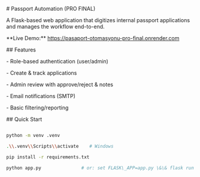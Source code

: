 \# Passport Automation (PRO FINAL)



A Flask-based web application that digitizes internal passport applications and manages the workflow end-to-end.



\*\*Live Demo:\*\* https://pasaport-otomasyonu-pro-final.onrender.com



\## Features

\- Role-based authentication (user/admin)

\- Create \& track applications

\- Admin review with approve/reject \& notes

\- Email notifications (SMTP)

\- Basic filtering/reporting



\## Quick Start

```bash

python -m venv .venv

.\\.venv\\Scripts\\activate    # Windows

pip install -r requirements.txt

python app.py               # or: set FLASK\_APP=app.py \&\& flask run

```

